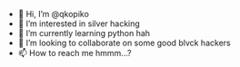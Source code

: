 - 👋 Hi, I’m @qkopiko
- 👀 I’m interested in silver hacking
- 🌱 I’m currently learning python hah
- 💞️ I’m looking to collaborate on some good blvck hackers
- 📫 How to reach me hmmm...?

<!---
qkopiko/qkopiko is a ✨ special ✨ repository because its `README.md` (this file) appears on your GitHub profile.
You can click the Preview link to take a look at your changes.
--->
